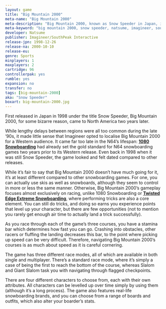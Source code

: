 ```yaml
---
layout: game
title: "Big Mountain 2000"
meta-name: "Big Mountain 2000"
meta-description: "Big Mountain 2000, known as Snow Speeder in Japan, is a snowboarding and skiing game for the Nintendo 64."
meta-keyword: "big mountain 2000, snow speeder, natsume, imagineer, southpeak interactive"
developer: Natsume
publisher: Imagineer/SouthPeak Interactive
release-jpn: 1998-12-26
release-na: 2000-10-10
release-eu:
genre: Sports
minplayers: 1
maxplayers: 2
cartridge: 96
controllerpak: yes
rumble: yes
expansion: no
transfer: no
tags: [big-mountain-2000]
aka: "Snow Speeder"
boxart: big-mountain-2000.jpg
---
```

First released in Japan in 1998 under the title Snow Speeder, Big Mountain 2000, for some bizarre reason, came to North America two years later.

While lengthy delays between regions were all too common during the late ‘90s, it made little sense that Imagineer opted to localise Big Mountain 2000 for a Western audience. It came far too late in the N64’s lifespan: [**1080 Snowboarding**](/games/1080-snowboarding.html) had already set the gold standard for N64 snowboarding games two years prior to its Western release. Even back in 1998 when it was still Snow Speeder, the game looked and felt dated compared to other releases.

While it’s fair to say that Big Mountain 2000 doesn’t have much going for it, it’s at least different compared to other snowboarding games. For one, you can actually use skis as well as snowboards, although they seem to control in more or less the same manner. Otherwise, Big Mountain 2000’s gameplay focuses almost exclusively on racing, unlike 1080 Snowboarding or [**Twisted Edge Extreme Snowboarding**](/games/twisted-edge-extreme-snowboarding.html), where performing tricks are also a core element. You can still do tricks, and doing so earns you experience points that level up your character, but there are few opportunities (not to mention you rarely get enough air time to actually land a trick successfully).

As you race through each of the game’s three courses, you have a stamina bar which determines how fast you can go. Crashing into obstacles, other racers or fluffing the landing decreases this bar, to the point where picking up speed can be very difficult. Therefore, navigating Big Mountain 2000’s courses is as much about speed as it is careful cornering.

The game has three different race modes, all of which are available in both single and multiplayer. There’s a standard race mode, where it’s simply a case of being the first to reach the bottom of the course, whereas Slalom and Giant Slalom task you with navigating through flagged checkpoints.

There are four different characters to choose from, each with their own attributes. All characters can be levelled up over time simply by using them (although it’s a long process). The game also features real-life snowboarding brands, and you can choose from a range of boards and outfits, which also alter your boarder’s stats.



